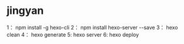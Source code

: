 # jingyan

1： npm install -g hexo-cli 
2： npm install hexo-server --save
3： hexo clean
4： hexo generate
5:  hexo server
6:  hexo deploy
